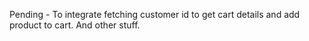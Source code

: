 Pending - To integrate fetching customer id to get cart details and add product to cart. And other stuff.
